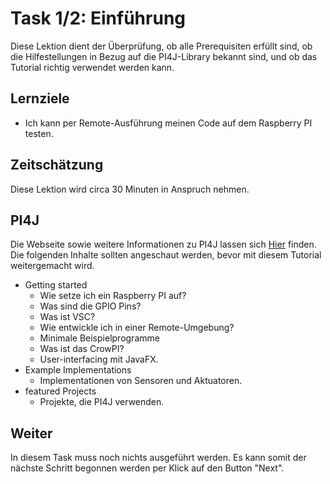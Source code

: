# Task 1/2: Einführung
Diese Lektion dient der Überprüfung, ob alle Prerequisiten erfüllt sind, ob die Hilfestellungen in Bezug
auf die PI4J-Library bekannt sind, und ob das Tutorial richtig verwendet werden kann.

## Lernziele
- Ich kann per Remote-Ausführung meinen Code auf dem Raspberry PI testen.

## Zeitschätzung
Diese Lektion wird circa 30 Minuten in Anspruch nehmen.

## PI4J
Die Webseite sowie weitere Informationen zu PI4J lassen sich [Hier](https://pi4j.com/) finden.
Die folgenden Inhalte sollten angeschaut werden, bevor mit diesem Tutorial weitergemacht wird.
- Getting started
  - Wie setze ich ein Raspberry PI auf?
  - Was sind die GPIO Pins?
  - Was ist VSC?
  - Wie entwickle ich in einer Remote-Umgebung?
  - Minimale Beispielprogramme
  - Was ist das CrowPI?
  - User-interfacing mit JavaFX.
- Example Implementations
  - Implementationen von Sensoren und Aktuatoren.
- featured Projects
  - Projekte, die PI4J verwenden.

## Weiter
In diesem Task muss noch nichts ausgeführt werden. Es kann somit der nächste Schritt begonnen werden per Klick auf den Button "Next".